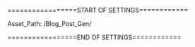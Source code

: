 =================START OF SETTINGS============

Asset_Path: /Blog_Post_Gen/


=================END OF SETTINGS============
